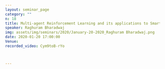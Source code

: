 ```yaml
---
layout: seminar_page
category: ""
n: 18
title: Multi-agent Reinforcement Learning and its applications to Smart Grids
speaker: Raghuram Bharadwaj
img: assets/img/seminars/2020/January-20-2020_Raghuram Bharadwaj.png
date: 2020-01-20 17:00:00 
Venue:
recorded_video: Cym9toB-rYo



---
```


